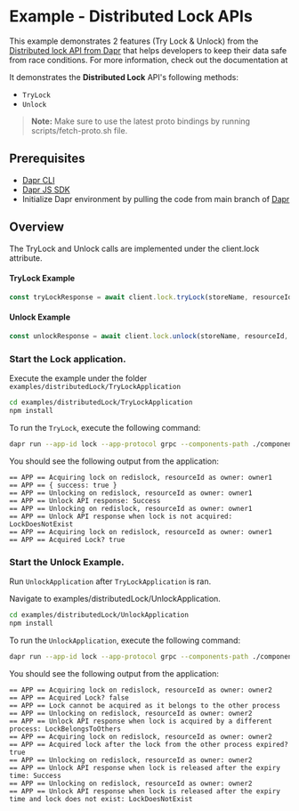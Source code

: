 # Example - Distributed Lock APIs

This example demonstrates 2 features (Try Lock & Unlock) from the [Distributed lock API from Dapr](https://github.com/dapr/dapr/issues/3549) that helps developers to keep their data safe from race conditions. For more information, check out the documentation at 

It demonstrates the **Distributed Lock** API's following methods:
- `TryLock`
- `Unlock`

> **Note:** Make sure to use the latest proto bindings by running scripts/fetch-proto.sh file.
## Prerequisites

- [Dapr CLI](https://docs.dapr.io/getting-started/install-dapr-cli/)
- [Dapr JS SDK](https://docs.dapr.io/developing-applications/sdks/js/)
- Initialize Dapr environment by pulling the code from main branch of [Dapr](https://github.com/dapr/dapr)

## Overview

The TryLock and Unlock calls are implemented under the client.lock attribute.

#### TryLock Example

```javascript
const tryLockResponse = await client.lock.tryLock(storeName, resourceId, lockOwner, expiryInSeconds);
```

#### Unlock Example

```javascript
const unlockResponse = await client.lock.unlock(storeName, resourceId, lockOwner);
```

### Start the Lock application.

Execute the example under the folder `examples/distributedLock/TryLockApplication`

```bash
cd examples/distributedLock/TryLockApplication
npm install
```

To run the `TryLock`, execute the following command:

```bash
dapr run --app-id lock --app-protocol grpc --components-path ./components npm run start
```

You should see the following output from the application:

```
== APP == Acquiring lock on redislock, resourceId as owner: owner1
== APP == { success: true }
== APP == Unlocking on redislock, resourceId as owner: owner1
== APP == Unlock API response: Success
== APP == Unlocking on redislock, resourceId as owner: owner1
== APP == Unlock API response when lock is not acquired: LockDoesNotExist
== APP == Acquiring lock on redislock, resourceId as owner: owner1
== APP == Acquired Lock? true
```

### Start the Unlock Example.

Run `UnlockApplication` after `TryLockApplication` is ran.

Navigate to examples/distributedLock/UnlockApplication.

```bash
cd examples/distributedLock/UnlockApplication
npm install
```

To run the `UnlockApplication`, execute the following command:

```bash
dapr run --app-id lock --app-protocol grpc --components-path ./components npm run start
```

You should see the following output from the application:

```
== APP == Acquiring lock on redislock, resourceId as owner: owner2
== APP == Acquired Lock? false
== APP == Lock cannot be acquired as it belongs to the other process
== APP == Unlocking on redislock, resourceId as owner: owner2
== APP == Unlock API response when lock is acquired by a different process: LockBelongsToOthers
== APP == Acquiring lock on redislock, resourceId as owner: owner2
== APP == Acquired lock after the lock from the other process expired? true
== APP == Unlocking on redislock, resourceId as owner: owner2
== APP == Unlock API response when lock is released after the expiry time: Success
== APP == Unlocking on redislock, resourceId as owner: owner2
== APP == Unlock API response when lock is released after the expiry time and lock does not exist: LockDoesNotExist
```
